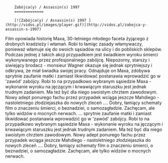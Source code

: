 
        Zabójca(y) / Assassin(s) 1997 
        =============
        
        [![Zabójca(y) / Assassin(s) 1997 ](http://vidos.pl/images/player.gif)](http://vidos.pl/zabojca-y-assassin-s-1997)
        
        
 Film opowiada historię Maxa, 30-letniego młodego faceta żyjącego z drobnych kradzieży i włamań. Robi to łamiąc zasady włamywaczy, ponieważ włamuje się do swoich sąsiadów na ulicy i do pobliskich sklepów. Podczas jednej z takich akcji przypadkiem jest świadkiem wyroku śmierci wykonywanego przez profesjonalnego zabójcę. Niepozorny, starszy i siwiejący brodacz - monsieur Wagner okazuje się jednak sprytniejszy i odkrywa, że miał świadka swojej pracy. Odnajduje on Maxa, zdobywa sprytnie zaufanie matki i zamiast likwidować postanawia wprowadzić go w 'zawód' zabójcy. Robi to na przypadkowo wybranym sąsiedzie Maxa - wykonanie wyroku na jęczącym i krwawiącym staruszku jest jednak trudnym zadaniem. Ma też być dla niego swoistym chrztem zawodowym. Nowy adept ponurego fachu przez przypadek wciąga jeszcze Mahdiego - nastoletniego złodziejaszka do nowych zleceń .... Dobry, łamiący schematy film o znaczeniu śmierci, o beznadziei, o samozagładzie. Zachęcam, ale tylko widzów o mocnych nerwach.  ... sprytnie zaufanie matki i zamiast likwidować postanawia wprowadzić go w 'zawód' zabójcy. Robi to na przypadkowo wybranym sąsiedzie Maxa - wykonanie wyroku na jęczącym i krwawiącym staruszku jest jednak trudnym zadaniem. Ma też być dla niego swoistym chrztem zawodowym. Nowy adept ponurego fachu przez przypadek wciąga jeszcze Mahdiego - nastoletniego złodziejaszka do nowych zleceń .... Dobry, łamiący schematy film o znaczeniu śmierci, o beznadziei, o samozagładzie. Zachęcam, ale tylko widzów o mocnych nerwach.
    